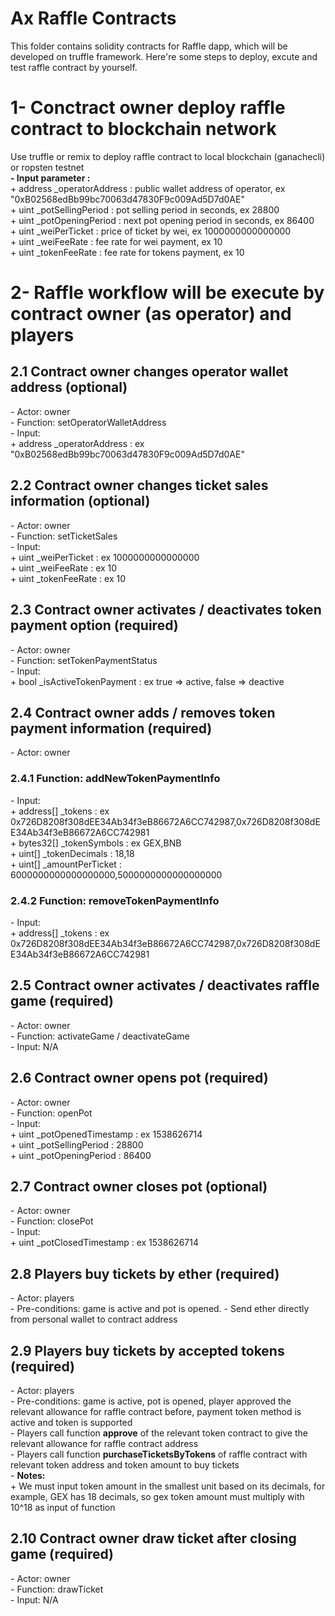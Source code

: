 # Ax Raffle Contracts
This folder contains solidity contracts for Raffle dapp, which will be developed on truffle framework.
Here're some steps to deploy, excute and test raffle contract by yourself.

<h1>1- Conctract owner deploy raffle contract to blockchain network</h1>
  Use truffle or remix to deploy raffle contract to local blockchain (ganachecli) or ropsten testnet</br>
  <b>- Input parameter :</b></br>
    + address _operatorAddress : public wallet address of operator, ex "0xB02568edBb99bc70063d47830F9c009Ad5D7d0AE"</br>
    + uint _potSellingPeriod : pot selling period in seconds, ex 28800</br>
    + uint _potOpeningPeriod : next pot opening period in seconds, ex 86400</br> 
    + uint _weiPerTicket : price of ticket by wei, ex 1000000000000000</br>
    + uint _weiFeeRate : fee rate for wei payment, ex 10</br>
    + uint _tokenFeeRate : fee rate for tokens payment, ex 10</br>
    
<h1>2- Raffle workflow will be execute by contract owner (as operator) and players</h1>
  <h2>2.1 Contract owner changes operator wallet address (optional)</h2>
  - Actor: owner</br>
  - Function: setOperatorWalletAddress</br>
  - Input:</br>
  + address _operatorAddress : ex "0xB02568edBb99bc70063d47830F9c009Ad5D7d0AE"
  <h2>2.2 Contract owner changes ticket sales information (optional)</h2>
  - Actor: owner</br>
  - Function: setTicketSales</br>
  - Input:</br>
  + uint _weiPerTicket : ex 1000000000000000</br>
  + uint _weiFeeRate : ex 10</br>
  + uint _tokenFeeRate : ex 10</br>
  <h2>2.3 Contract owner activates / deactivates token payment option (required)</h2>
  - Actor: owner</br>
  - Function: setTokenPaymentStatus</br>
  - Input:</br>
  + bool _isActiveTokenPayment : ex true => active, false => deactive
  <h2>2.4 Contract owner adds / removes token payment information (required)</h2>
  - Actor: owner</br>
  <h3>2.4.1 Function: addNewTokenPaymentInfo</h3>
  - Input:</br>
  + address[] _tokens : ex 0x726D8208f308dEE34Ab34f3eB86672A6CC742987,0x726D8208f308dEE34Ab34f3eB86672A6CC742981</br>
  + bytes32[] _tokenSymbols : ex GEX,BNB</br>
  + uint[] _tokenDecimals : 18,18</br>
  + uint[] _amountPerTicket : 6000000000000000000,5000000000000000000</br>
  <h3>2.4.2 Function: removeTokenPaymentInfo</h3>
  - Input:</br>
  + address[] _tokens : ex 0x726D8208f308dEE34Ab34f3eB86672A6CC742987,0x726D8208f308dEE34Ab34f3eB86672A6CC742981</br>
  <h2>2.5 Contract owner activates / deactivates raffle game (required)</h2>
  - Actor: owner</br>
  - Function: activateGame / deactivateGame</br>
  - Input: N/A</br>
  <h2>2.6 Contract owner opens pot (required)</h2>
  - Actor: owner</br>
  - Function: openPot</br>
  - Input: </br>
  + uint _potOpenedTimestamp : ex 1538626714</br>
  + uint _potSellingPeriod : 28800</br>
  + uint _potOpeningPeriod : 86400</br>
  <h2>2.7 Contract owner closes pot (optional)</h2>
  - Actor: owner</br>
  - Function: closePot</br>
  - Input: </br>
  + uint _potClosedTimestamp : ex 1538626714</br>
  <h2>2.8 Players buy tickets by ether (required)</h2>
  - Actor: players</br>
  - Pre-conditions: game is active and pot is opened.
  - Send ether directly from personal wallet to contract address
  <h2>2.9 Players buy tickets by accepted tokens (required)</h2>
  - Actor: players</br>
  - Pre-conditions: game is active, pot is opened, player approved the relevant allowance for raffle contract before, payment token method is active and token is supported</br>
  - Players call function <b>approve</b> of the relevant token contract to give the relevant allowance for raffle contract address</br>
  - Players call function <b>purchaseTicketsByTokens</b> of raffle contract with relevant token address and token amount to buy tickets</br>
  - <b>Notes:</b></br>
  + We must input token amount in the smallest unit based on its decimals, for example, GEX has 18 decimals, so gex token amount must multiply with 10^18 as input of function
  <h2>2.10 Contract owner draw ticket after closing game (required)</h2>
  - Actor: owner</br>
  - Function: drawTicket</br>
  - Input: N/A</br>
